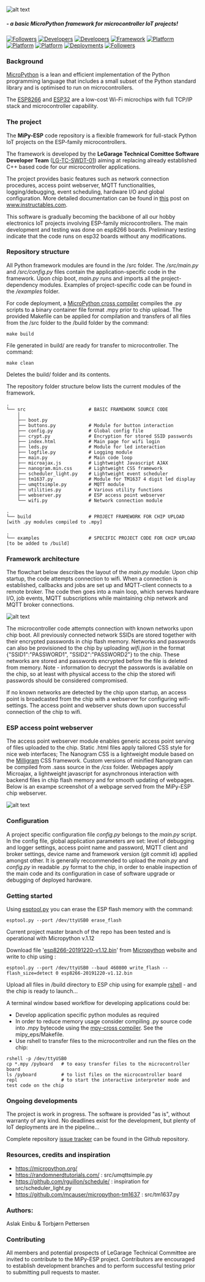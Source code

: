![alt text](./images/mipyesp_logo.svg "AP webserver screenshot" )

##### - a basic MicroPython framework for microcontroller IoT projects!

[![Followers](https://img.shields.io/badge/Version-v.1.01-silver)](https://bitbucket.org/Legarage/micropython_webserver/src/master/)
[![Developers](https://img.shields.io/badge/Dev_Team-Bluebell_Buggers-blue)](https://www.yr.no/sted/Norge/Tr%C3%B8ndelag/Trondheim/Bl%C3%A5klokkevegen/time_for_time.html)
[![Developers](https://img.shields.io/github/languages/code-size/aslake/mipy_esp)]()
[![Framework](https://img.shields.io/badge/Micropython-v.1.12-darkgreen)](https://github.com/micropython/micropython)
[![Platform](https://img.shields.io/badge/Tested_on-ESP8266-darkgreen)](https://www.espressif.com/en/products/hardware/esp8266ex/overview)
[![Platform](https://img.shields.io/badge/Tested_on-ESP32-darkgreen)](https://www.espressif.com/en/products/hardware/esp32/overview)
[![Platform](https://img.shields.io/github/issues/aslake/mipy_esp)](https://github.com/aslake/mipy_esp/issues)
[![Deployments](https://img.shields.io/badge/Deployments-4-green)](https://legarage.wordpress.com/)
[![Followers](https://img.shields.io/github/followers/aslake?style=social)](https://en.wikipedia.org/wiki/Fan_club)


### Background

[MicroPython](http://docs.micropython.org/en/latest/) is a lean and efficient implementation of
the Python programming language that includes a small subset of the Python standard library
and is optimised to run on microcontrollers.

The [ESP8266](https://www.espressif.com/en/products/hardware/esp8266ex/overview) and
[ESP32](https://www.espressif.com/en/products/hardware/esp32/overview) are a low-cost Wi-Fi
microchips with full TCP/IP stack and microcontroller capability.


### The project

The **MiPy-ESP** code repository is a flexible framework for full-stack Python
IoT projects on the ESP-family microcontrollers.

The framework is developed by the **LeGarage Technical Comittee Software Developer Team**
([LG-TC-SWDT-01](https://legarage.wordpress.com/)) aiming at replacing already established 
C++ based code for our microcontroller applications.

The project provides basic features such as network connection procedures,
access point webserver, MQTT functionalities, logging/debugging, event scheduling,
hardware I/O and global configuration. More detailed documentation can be found in [this](https://www.instructables.com/id/Getting-Started-With-Python-for-ESP8266-ESP32/) post on www.instructables.com.

This software is gradually becoming the backbone of all our hobby electronics IoT projects
involving ESP-family microcontrollers. The main development and testing was done on esp8266 boards.
Preliminary testing indicate that the code runs on esp32 boards without any modifications.


### Repository structure

All Python framework modules are found in the /src folder.
The _/src/main.py_ and _/src/config.py_ files contain the application-specific code in the framework.
Upon chip boot, _main.py_ runs and imports all the project-dependency modules.
Examples of project-specific code can be found in the _/examples_ folder.

For code deployment, a [MicroPython cross compiler](https://github.com/micropython/micropython/tree/master/mpy-cross)
compiles the .py scripts to a binary container file format .mpy prior to chip upload.
The provided Makefile can be applied for compilation and transfers of all files from the /src folder to the /build folder
by the command:
```
make build
```
File generated in build/ are ready for transfer to microcontroller.
The command:
```
make clean
```
Deletes the build/ folder and its contents.

The repository folder structure below lists the current modules of the framework.
```
.
└── src                       # BASIC FRAMEWORK SOURCE CODE
    │  
    ├── boot.py
    ├── buttons.py            # Module for button interaction
    ├── config.py             # Global config file
    ├── crypt.py              # Encryption for stored SSID passwords
    ├── index.html            # Main page for wifi login
    ├── leds.py               # Module for led interaction
    ├── logfile.py            # Logging module
    ├── main.py               # Main code loop
    ├── microajax.js          # Lightweight Javascript AJAX
    ├── nanogram.min.css      # Lightweight CSS framework
    ├── scheduler_light.py    # Lightweight event scheduler
    ├── tm1637.py             # Module for TM1637 4 digit led display
    ├── umqttsimple.py        # MQTT module
    ├── utilities.py          # Various utility functions
    ├── webserver.py          # ESP access point webserver
    └── wifi.py               # Network connection module

.
└── build                     # PROJECT FRAMEWORK FOR CHIP UPLOAD [with .py modules compiled to .mpy]

.
└── examples                  # SPECIFIC PROJECT CODE FOR CHIP UPLOAD [to be added to /build]

```

### Framework architecture

The flowchart below describes the layout of the _main.py_ module:
Upon chip startup, the code attempts connection to wifi.
When a connection is established, callbacks and jobs are set up and
MQTT-client connects to a remote broker. The code then goes into a main loop, which
serves hardware I/O, job events, MQTT subscriptions
while maintaining chip network and MQTT broker connections.

![alt text](./images/architecture.svg "Code flowchart")

The microcontroller code attempts connection with known networks upon chip boot.
All previously connected network SSIDs are stored together with their encrypted passwords
in chip flash memory. Networks and passwords can also be provisioned to the chip by uploading
_wifi.json_ in the format {"SSID1":"PASSWORD1", "SSID2":"PASSWORD2"} to the chip.
These networks are stored and passwords encrypted before the file is deleted from memory.
Note - information to decrypt the passwords is available on the chip, so at least with physical
access to the chip the stored wifi passwords should be considered compromised.

If no known networks are detected by the chip upon startup, an access point is broadcasted from the chip
 with a webserver for configuring wifi-settings. The access point and webserver shuts down upon
 successful connection of the chip to wifi.


### ESP access point webserver

The access point webserver module enables generic access point serving of files
uploaded to the chip.
Static .html files apply tailored CSS style for nice web interfaces;
The Nanogram CSS is a lightweight module based on the
[Milligram](https://milligram.io/) CSS framework.
Custom versions of minified Nanogram can be compiled from .sass source in the _/css_ folder.
Webpages apply Microajax, a lightweight javascript for asynchronous interaction
with backend files in chip flash memory and for smooth updating of webpages.
Below is an exampe screenshot of a webpage served from the MiPy-ESP chip webserver.

![alt text](./images/skjermskudd.png "AP webserver screenshot" )


### Configuration
A project specific configuration file _config.py_ belongs to the _main.py_ script.
In the config file, global application parameters are set: level of debugging and
logger settings, access point name and password, MQTT client and broker settings,
device name and framework version (git commit id) applied amongst other.
It is generally reccommended to upload the _main.py_ and _config.py_ in readable
.py format to the chip, in order to enable inspection of the main code and its
configuration in case of software upgrade or debugging of deployed hardware.


### Getting started
Using [esptool.py](https://github.com/espressif/esptool) you can erase
the ESP flash memory with the command:

```
esptool.py --port /dev/ttyUSB0 erase_flash
```

Current project master branch of the repo has been tested and is operational with Micropython
v.1.12

Download file
'[esp8266-20191220-v1.12.bin](https://micropython.org/resources/firmware/esp8266-20191220-v1.12.bin)'
from [Micropython](https://micropython.org/) website and write to chip using :

```
esptool.py --port /dev/ttyUSB0 --baud 460800 write_flash --flash_size=detect 0 esp8266-20191220-v1.12.bin
```

Upload all files in /build directory to ESP chip using for example
[rshell](https://github.com/dhylands/rshell) - and the chip is ready
to launch...

A terminal window based workflow for developing applications could be:

* Develop application specific python modules as required
* In order to reduce memory usage consider compiling .py source code into .mpy bytecode
  using the [mpy-cross compiler](https://github.com/micropython/micropython).
  See the mipy_eps/Makefile.
* Use rshell to transfer files to the microcontroller and run the files on the chip:

```
rshell -p /dev/ttyUSB0
cp *.mpy /pyboard   # to easy transfer files to the microcontroller board
ls /pyboard         # to list files on the microcontroller board
repl                # to start the interactive interpreter mode and test code on the chip
```

### Ongoing developments
The project is work in progress. The software is provided "as is", without warranty of any kind.
No deadlines exist for the development, but plenty of IoT deployments are in the pipeline...

Complete repository [issue tracker](https://github.com/aslake/mipy_esp/issues)
can be found in the Github repository.


### Resources, credits and inspiration

- https://micropython.org/
- https://randomnerdtutorials.com/ : src/umqttsimple.py
- https://github.com/rguillon/schedule/ : inspiration for src/scheduler_light.py
- https://github.com/mcauser/micropython-tm1637 : src/tm1637.py


### Authors:

Aslak Einbu & Torbjørn Pettersen


### Contributing

All members and potential prospects of LeGarage Technical Committee are invited to contribute
to the MiPy-ESP project.
Contributors are encouraged to establish development branches and to
perform successful testing prior to submitting pull requests to master.
